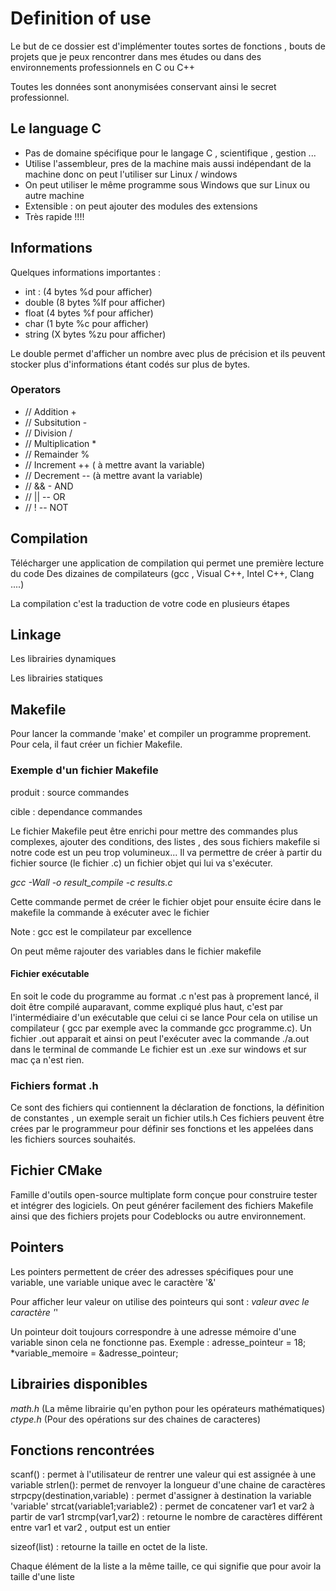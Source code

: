 # Definition of use 

Le but de ce dossier est d'implémenter toutes sortes de fonctions , bouts de projets que je peux rencontrer dans mes études ou dans des environnements professionnels en C ou C++ 

Toutes les données sont anonymisées conservant ainsi le secret professionnel. 
## Le language C
- Pas de domaine spécifique pour le langage C , scientifique , gestion ...
- Utilise l'assembleur, pres de la machine mais aussi indépendant de la machine  donc on peut l'utiliser sur Linux / windows
- On peut utiliser le même programme sous Windows que sur Linux ou autre machine
- Extensible : on peut ajouter des modules des extensions 
- Très rapide !!!!

## Informations
Quelques informations importantes : 

- int : (4 bytes %d pour afficher)
- double (8 bytes %lf pour afficher)
- float (4 bytes %f pour afficher)
- char (1 byte %c pour afficher) 
- string (X bytes %zu pour afficher)

Le double permet d'afficher un nombre avec plus de précision et ils peuvent stocker plus d'informations étant codés sur plus de bytes. 

### Operators

- // Addition  +
- // Subsitution -
- // Division    /
- // Multiplication *
- // Remainder %
- // Increment ++  ( à mettre avant la variable)
- // Decrement --   (à mettre avant la variable)
- // &&  - AND
- // ||  -- OR 
- // !   -- NOT


## Compilation 

Télécharger une application de compilation qui permet une première lecture du code 
Des dizaines de compilateurs (gcc , Visual C++, Intel C++, Clang ....)

La compilation c'est la traduction de votre code en plusieurs étapes


## Linkage 

Les librairies dynamiques 

Les librairies statiques 

## Makefile 

Pour lancer la commande 'make' et compiler un programme proprement.
Pour cela, il faut créer un fichier Makefile.
### Exemple d'un fichier Makefile

produit : source
    commandes

cible : dependance
    commandes 

Le fichier Makefile peut être enrichi pour mettre des commandes plus complexes, ajouter des conditions, des listes , des sous fichiers makefile si notre code est un peu trop volumineux...
Il va permettre de créer à partir du fichier source (le fichier .c) un fichier objet qui lui va s'exécuter.

*gcc -Wall -o result_compile -c results.c*

Cette commande permet de créer le fichier objet pour ensuite écire dans le makefile la commande à exécuter avec le fichier 

Note : gcc est le compilateur par excellence

On peut même rajouter des variables dans le fichier makefile


#### Fichier exécutable 

En soit le code du programme au format .c n'est pas à proprement lancé, il doit être compilé auparavant, comme expliqué plus haut, c'est par l'intermédiaire d'un exécutable que celui ci se lance
Pour cela on utilise un compilateur ( gcc par exemple avec la commande gcc programme.c).
Un fichier .out apparait et ainsi on peut l'exécuter avec la commande ./a.out dans le terminal de commande 
Le fichier est un .exe sur windows et sur mac ça n'est rien. 
### Fichiers format .h
Ce sont des fichiers qui contiennent la déclaration de fonctions, la définition de constantes , un exemple serait un fichier utils.h 
Ces fichiers peuvent être crées par le programmeur pour définir ses fonctions et les appelées dans les fichiers sources souhaités. 

## Fichier CMake

Famille d'outils open-source multiplate form conçue pour construire tester et intégrer des logiciels.
On peut générer facilement des fichiers Makefile ainsi que des fichiers projets pour Codeblocks ou autre environnement. 
## Pointers

Les pointers permettent de créer des adresses spécifiques pour une variable, une variable unique avec le caractère '&'

Pour afficher leur valeur on utilise des pointeurs qui sont : *valeur avec le caractère '*'

Un pointeur doit toujours correspondre à une adresse mémoire d'une variable sinon cela ne fonctionne pas.
Exemple : adresse_pointeur = 18;
            *variable_memoire = &adresse_pointeur;
          
## Librairies disponibles

*math.h* (La même librairie qu'en python pour les opérateurs mathématiques)
*ctype.h* (Pour des opérations sur des chaines de caracteres)
## Fonctions rencontrées 
scanf() : permet à l'utilisateur de rentrer une valeur qui est assignée à une variable
strlen(): permet de renvoyer la longueur d'une chaine de caractères
strpcpy(destination,variable) : permet d'assigner à destination la variable 'variable'
strcat(variable1;variable2) : permet de concatener var1 et var2 à partir de var1
strcmp(var1,var2) : retourne le nombre de caractères différent entre var1 et var2 , output est un entier

sizeof(list) : retourne la taille en octet de la liste.

Chaque élément de la liste a la même taille, ce qui signifie que pour avoir la taille d'une liste 
